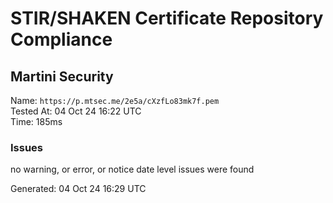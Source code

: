 # STIR/SHAKEN Certificate Repository Compliance

## Martini Security

Name: `https://p.mtsec.me/2e5a/cXzfLo83mk7f.pem`\
Tested At: 04 Oct 24 16:22 UTC\
Time: 185ms

### Issues

no warning, or error, or notice date level issues were found

Generated: 04 Oct 24 16:29 UTC